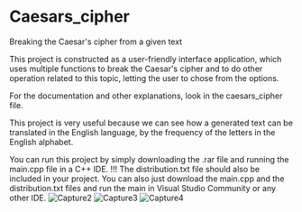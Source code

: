 # Caesars_cipher
Breaking the Caesar's cipher from a given text

This project is constructed as a user-friendly interface application, which uses multiple functions to 
break the Caesar's cipher and to do other operation related to this topic, letting the user to chose from the options.

For the documentation and other explanations, look in the caesars_cipher file.

This project is very useful because we can see how a generated text can be translated in the English language, by the frequency of the letters in the English alphabet.

You can run this project by simply downloading the .rar file and running the main.cpp file in a C++ IDE.
!!! The distribution.txt file should also be included in your project. 
You can also just download the main.cpp and the distribution.txt files and run the main in Visual Studio Community or any other IDE.
![Capture2](https://github.com/DragosTrandafir/Caesars_cipher/assets/62999548/cda63db3-3058-4408-8f54-fc28c8cedbc9)
![Capture3](https://github.com/DragosTrandafir/Caesars_cipher/assets/62999548/e631d32c-e2a9-46b0-82ba-75572103a4e2)
![Capture4](https://github.com/DragosTrandafir/Caesars_cipher/assets/62999548/a3538147-8dd2-40b3-83ed-687ea424d334)
